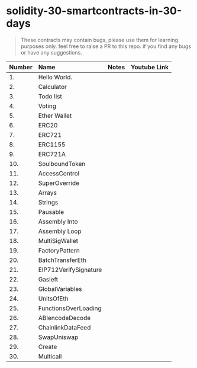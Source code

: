 # solidity-30-smartcontracts-in-30-days

> These contracts may contain bugs, please use them for learning purposes only.
> feel free to raise a PR to this repo. if you find any bugs or have any suggestions.

| Number | Name                  | Notes | Youtube Link |
| ------ | :-------------------- | ----: | :----------: |
| 1.     | Hello World.          |       |              |
| 2.     | Calculator            |       |              |
| 3.     | Todo list             |       |              |
| 4.     | Voting                |       |              |
| 5.     | Ether Wallet          |       |              |
| 6.     | ERC20                 |       |              |
| 7.     | ERC721                |       |              |
| 8.     | ERC1155               |       |              |
| 9.     | ERC721A               |       |              |
| 10.    | SoulboundToken        |       |              |
| 11.    | AccessControl         |       |              |
| 12.    | SuperOverride         |       |              |
| 13.    | Arrays                |       |              |
| 14.    | Strings               |       |              |
| 15.    | Pausable              |       |              |
| 16.    | Assembly Into         |       |              |
| 17.    | Assembly Loop         |       |              |
| 18.    | MultiSigWallet        |       |              |
| 19.    | FactoryPattern        |       |              |
| 20.    | BatchTransferEth      |       |              |
| 21.    | EIP712VerifySignature |       |              |
| 22.    | Gasleft               |       |              |
| 23.    | GlobalVariables       |       |              |
| 24.    | UnitsOfEth            |       |              |
| 25.    | FunctionsOverLoading  |       |              |
| 26.    | ABIencodeDecode       |       |              |
| 27.    | ChainlinkDataFeed     |       |              |
| 28.    | SwapUniswap           |       |              |
| 29.    | Create                |       |              |
| 30.    | Multicall             |       |              |
